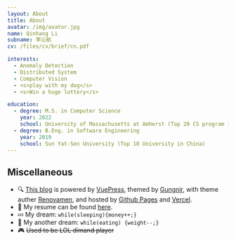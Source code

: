 ```yaml
---
layout: About
title: About
avatar: /img/avator.jpg
name: Qinhang Li
subname: 李沁航
cv: /files/cv/brief/cn.pdf

interests:
  - Anomaly Detection
  - Distributed System
  - Computer Vision
  - <s>play with my dog</s>
  - <s>Win a huge lottery</s>

education:
  - degree: M.S. in Computer Science
    year: 2022
    school: University of Massachusetts at Amherst (Top 20 CS program in USA)
  - degree: B.Eng. in Software Engineering
    year: 2019
    school: Sun Yat-Sen University (Top 10 University in China)
---
```



## Miscellaneous

- 🔍 [This blog](sailorlqh.github.io) is powered by [VuePress](https://vuepress.vuejs.org/), themed by [Gungnir](https://github.com/Renovamen/vuepress-theme-gungnir), with theme auther [Renovamen](https://github.com/Renovamen), and hosted by [Github Pages](https://pages.github.com/) and [Vercel](https://vercel.com).
- 🧐 My resume can be found [here](/files/cv/brief/cn.pdf).
- 💤  My dream: `while(sleeping){money++;}`
- 🍔 My another dream: `while(eating) {weight--;}`
- 🎮 <s>Used to be LOL dimand player</s>


